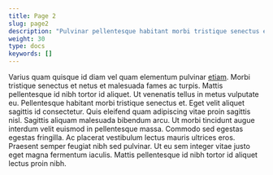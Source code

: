 ```yaml
---
title: Page 2
slug: page2
description: "Pulvinar pellentesque habitant morbi tristique senectus et netus et malesuada. Proin nibh nisl condimentum id venenatis a condimentum vitae."
weight: 30
type: docs
keywords: []
---
```


Varius quam quisque id diam vel quam elementum pulvinar [etiam](/handbook/de/3_page2/page21). Morbi tristique senectus et netus et malesuada fames ac turpis.
Mattis pellentesque id nibh tortor id aliquet. Ut venenatis tellus in metus vulputate eu. Pellentesque habitant morbi tristique senectus et. 
Eget velit aliquet sagittis id consectetur. Quis eleifend quam adipiscing vitae proin sagittis nisl. Sagittis aliquam malesuada bibendum arcu. 
Ut morbi tincidunt augue interdum velit euismod in pellentesque massa. Commodo sed egestas egestas fringilla. 
Ac placerat vestibulum lectus mauris ultrices eros. Praesent semper feugiat nibh sed pulvinar. 
Ut eu sem integer vitae justo eget magna fermentum iaculis. Mattis pellentesque id nibh tortor id aliquet lectus proin nibh.
